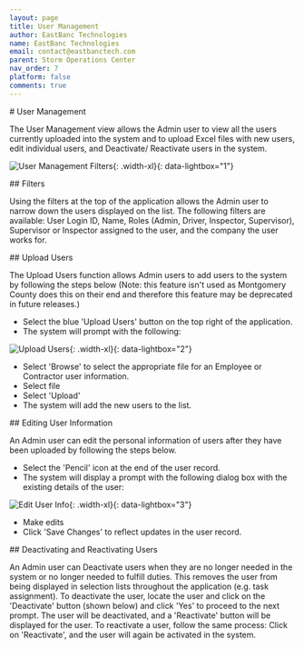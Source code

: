 ```yaml
---
layout: page
title: User Management
author: EastBanc Technologies
name: EastBanc Technologies
email: contact@eastbanctech.com
parent: Storm Operations Center
nav_order: 7
platform: false
comments: true
---
```


<section id="User-Management" markdown="1">
# User Management

The User Management view allows the Admin user to view all the users currently uploaded into the system and to upload Excel files with new users, edit individual users, and Deactivate/ Reactivate users in the system.

![User Management Filters](/images/soc/soc-user-management/user-management.png){: .width-xl}{: data-lightbox="1"}

<section id="Filters" markdown="1">
## Filters

Using the filters at the top of the application allows the Admin user to narrow down the users displayed on the list. The following filters are available: User Login ID, Name, Roles (Admin, Driver, Inspector, Supervisor), Supervisor or Inspector assigned to the user, and the company the user works for. 

</section>

<section id="Upload-Users" markdown="1">
## Upload Users

The Upload Users function allows Admin users to add users to the system by following the steps below (Note: this feature isn't used as Montgomery County does this on their end and therefore this feature may be deprecated in future releases.)

* Select the blue 'Upload Users' button on the top right of the application.
* The system will prompt with the following:

![Upload Users](/images/soc/soc-user-management/upload-users.png){: .width-xl}{: data-lightbox="2"}

* Select 'Browse' to select the appropriate file for an Employee or Contractor user information.
* Select file
* Select 'Upload'
* The system will add the new users to the list.
</section>

<section id="Editing-User-Information" markdown="1">
## Editing User Information

An Admin user can edit the personal information of users after they have been uploaded by following the steps below.

* Select the 'Pencil' icon at the end of the user record.
* The system will display a prompt with the following dialog box with the existing details of the user:

![Edit User Info](/images/soc/soc-user-management/edit-user-info.png){: .width-xl}{: data-lightbox="3"}

* Make edits
* Click 'Save Changes' to reflect updates in the user record.
</section>

<section id="Deactivating-and-Reactivating-Users" markdown="1">
## Deactivating and Reactivating Users

An Admin user can Deactivate users when they are no longer needed in the system or no longer needed to fulfill duties. This removes the user from being displayed in selection lists throughout the application (e.g. task assignment). To deactivate the user, locate the user and click on the 'Deactivate' button (shown below) and click 'Yes' to proceed to the next prompt. The user will be deactivated, and a 'Reactivate' button will be displayed for the user. To reactivate a user, follow the same process: Click on 'Reactivate', and the user will again be activated in the system.

</section>
</section>
